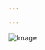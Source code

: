 ```yaml
---

---
```

![Image](https://raw.githubusercontent.com/tetsukayama/tetsukayama.github.io/master/_images/11531636.png)
